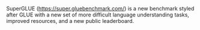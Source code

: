 SuperGLUE (https://super.gluebenchmark.com/) is a new benchmark styled after
GLUE with a new set of more difficult language understanding tasks, improved
resources, and a new public leaderboard.
